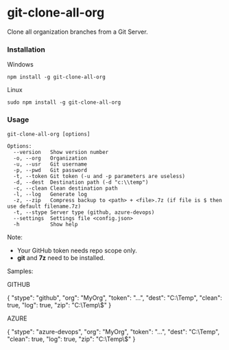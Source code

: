 # git-clone-all-org
Clone all organization branches from a Git Server.

### Installation

Windows
```
npm install -g git-clone-all-org
```

Linux
```
sudo npm install -g git-clone-all-org
```

### Usage

```
git-clone-all-org [options]

Options:
  --version   Show version number
  -o, --org   Organization       
  -u, --usr   Git username    
  -p, --pwd   Git password    
  -t, --token Git token (-u and -p parameters are useless)
  -d, --dest  Destination path (-d "c:\\temp")
  -c, --clean Clean destination path
  -l, --log   Generate log
  -z, --zip   Compress backup to <path> + <file>.7z (if file is $ then use default filename.7z)
  -t, --stype Server type (github, azure-devops)
  --settings  Settings file <config.json>
  -h          Show help          

 ```
 Note: 
 * Your GitHub token needs repo scope only.
 * **git** and **7z** need to be installed.

 Samples:

 GITHUB

 {
    "stype": "github",
    "org": "MyOrg",
    "token": "...",
    "dest": "C:\\Temp",
    "clean": true,
    "log": true,
    "zip": "C:\\Temp\\$"
}

AZURE

{
    "stype": "azure-devops",
    "org": "MyOrg",
    "token": "...",
    "dest": "C:\\Temp",
    "clean": true,
    "log": true,
    "zip": "C:\\Temp\\$"
}